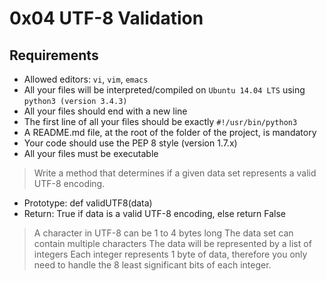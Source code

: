 # 0x04 UTF-8 Validation

## Requirements

- Allowed editors: `vi`, `vim`, `emacs`
- All your files will be interpreted/compiled on `Ubuntu 14.04 LTS` using `python3 (version 3.4.3)`
- All your files should end with a new line
- The first line of all your files should be exactly `#!/usr/bin/python3`
- A README.md file, at the root of the folder of the project, is mandatory
- Your code should use the PEP 8 style (version 1.7.x)
- All your files must be executable

> Write a method that determines if a given data set represents a valid UTF-8 encoding.

- Prototype: def validUTF8(data)
- Return: True if data is a valid UTF-8 encoding, else return False
> A character in UTF-8 can be 1 to 4 bytes long
> The data set can contain multiple characters
> The data will be represented by a list of integers
> Each integer represents 1 byte of data, therefore you only need to handle the 8 least significant bits of each integer.

